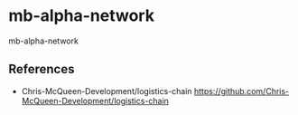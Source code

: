 # mb-alpha-network

mb-alpha-network

## References

* Chris-McQueen-Development/logistics-chain https://github.com/Chris-McQueen-Development/logistics-chain
